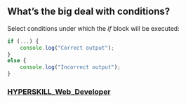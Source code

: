 ## What’s the big deal with conditions?

Select conditions under which the *if* block will be executed:

```javascript
if (...) {
    console.log("Correct output");
}
else {
    console.log("Incorrect output");
}
```

### [HYPERSKILL_Web_Developer](https://github.com/kakanew/HYPERSKILL_Web_Developer)

